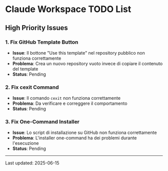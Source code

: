 # Claude Workspace TODO List

## High Priority Issues

### 1. Fix GitHub Template Button
- **Issue**: Il bottone "Use this template" nel repository pubblico non funziona correttamente
- **Problema**: Crea un nuovo repository vuoto invece di copiare il contenuto del template
- **Status**: Pending

### 2. Fix cexit Command
- **Issue**: Il comando `cexit` non funziona correttamente
- **Problema**: Da verificare e correggere il comportamento
- **Status**: Pending

### 3. Fix One-Command Installer
- **Issue**: Lo script di installazione su GitHub non funziona correttamente
- **Problema**: L'installer one-command ha dei problemi durante l'esecuzione
- **Status**: Pending

---

Last updated: 2025-06-15